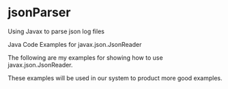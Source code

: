 # jsonParser
Using Javax  to parse json log files


Java Code Examples for javax.json.JsonReader

The following are my examples for showing how to use javax.json.JsonReader. 

These examples will be used in our system to product more good examples. 


